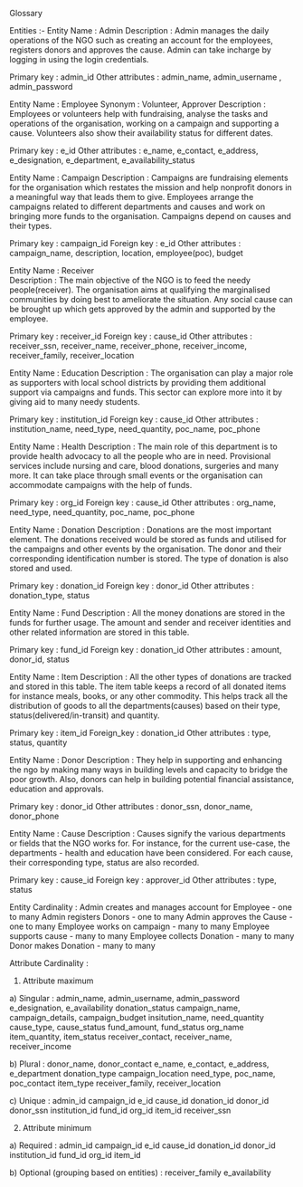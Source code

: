 Glossary

Entities :- 
Entity Name : Admin 
Description :
Admin manages the daily operations of the NGO such as creating an account for the employees,  registers donors and approves the cause. Admin can take incharge by logging in using the login credentials. 

  Primary key :  admin_id
  Other attributes : admin_name, admin_username , admin_password


Entity Name : Employee 
Synonym : Volunteer, Approver
Description :
Employees or volunteers help with fundraising, analyse the tasks and operations of the organisation, working on a campaign and supporting a cause. Volunteers also show their availability status for different dates.

  Primary key : e_id
  Other attributes : e_name, e_contact, e_address, e_designation, e_department, e_availability_status


Entity Name : Campaign 
Description : 
Campaigns are fundraising elements for the organisation which restates the mission and help nonprofit donors in a meaningful way that leads them to give. Employees arrange the campaigns related to different departments and causes and work on bringing more funds to the organisation. Campaigns depend on causes and their types.

  Primary key : campaign_id
  Foreign key : e_id
  Other attributes : campaign_name, description, location, employee(poc), budget


Entity Name : Receiver  
Description :
The main objective of the NGO is to feed the needy people(receiver). The organisation aims at qualifying the marginalised communities by doing best to ameliorate the situation. Any social cause can be brought up which gets approved by the admin and supported by the employee.

  Primary key : receiver_id
  Foreign key : cause_id
  Other attributes : receiver_ssn, receiver_name, receiver_phone, receiver_income, receiver_family, receiver_location


Entity Name : Education 
Description :
The organisation can play a major role as supporters with local school districts by providing them additional support via campaigns and funds. This sector can explore more into it by giving aid to many needy students. 

  Primary key : institution_id
  Foreign key : cause_id
  Other attributes : institution_name, need_type, need_quantity, poc_name, poc_phone


Entity Name : Health 
Description :
The main role of this department is to provide health advocacy to all the people who are in need. Provisional services include nursing and care, blood donations, surgeries and many more. It can take place through small events or the organisation can accommodate campaigns with the help of funds.

  Primary key : org_id
  Foreign key : cause_id
  Other attributes : org_name, need_type, need_quantity, poc_name, poc_phone


Entity Name : Donation 
Description :
Donations are the most important element. The donations received would be stored as funds and utilised for the campaigns and other events by the organisation. The donor and their corresponding identification number is stored. The type of donation is also stored and used. 

  Primary key : donation_id
  Foreign key : donor_id
  Other attributes : donation_type, status

Entity Name : Fund 
Description :
All the money donations are stored in the funds for further usage. The amount and sender and receiver identities and other related information are stored in this table. 

  Primary key : fund_id
  Foreign key  : donation_id
  Other attributes : amount, donor_id, status

Entity Name : Item 
Description :
All the other types of donations are tracked and stored in this table. The item table keeps a record of all donated items for instance meals, books, or any other commodity. This helps track all the distribution of goods to all the departments(causes) based on their type, status(delivered/in-transit) and quantity.

  Primary key : item_id
  Foreign_key : donation_id
  Other attributes : type, status, quantity

Entity Name : Donor 
Description :
They help in supporting and enhancing the ngo by making many ways in building levels and capacity to bridge the poor growth. Also, donors can help in building potential financial assistance, education and approvals.

  Primary key : donor_id
  Other attributes : donor_ssn,  donor_name, donor_phone

Entity Name : Cause 
Description :
Causes signify the various departments or fields that the NGO works for. For instance, for the current use-case, the departments - health and education have been considered. For each cause, their corresponding type, status are also recorded.

  Primary key : cause_id
  Foreign key : approver_id
  Other attributes : type, status
	
  
  
Entity Cardinality :
Admin creates and manages account for Employee - one to many 
Admin registers Donors - one to many
Admin approves the Cause - one to many
Employee works on campaign - many to many
Employee supports cause - many to many
Employee collects Donation - many to many
Donor makes Donation - many to many

Attribute Cardinality :

1. Attribute maximum

  a) Singular : 
      admin_name, admin_username, admin_password
      e_designation, e_availability
      donation_status
      campaign_name,  campaign_details, campaign_budget
      insitution_name, need_quantity
      cause_type, cause_status
      fund_amount, fund_status
      org_name
      item_quantity, item_status
      receiver_contact, receiver_name, receiver_income

  b) Plural :
      donor_name, donor_contact
      e_name, e_contact, e_address,  e_department
      donation_type
      campaign_location
      need_type, poc_name, poc_contact
      item_type
      receiver_family, receiver_location 

  c) Unique :
      admin_id
      campaign_id
      e_id
      cause_id
      donation_id
      donor_id
      donor_ssn
      institution_id
      fund_id
      org_id
      item_id
      receiver_ssn
      
 2. Attribute minimum

  a) Required :
      admin_id
      campaign_id
      e_id
      cause_id
      donation_id
      donor_id
      institution_id
      fund_id
      org_id
      item_id

  b) Optional (grouping based on entities) :
      receiver_family
      e_availability





